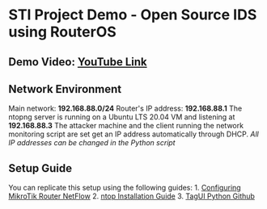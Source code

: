 # STI Project Demo - Open Source IDS using RouterOS

## Demo Video: [YouTube Link](https://www.youtube.com/watch?v=OGnJ9xy6rMU/)

## Network Environment
Main network: **192.168.88.0/24**
Router's IP address: **192.168.88.1**
The ntopng server is running on a Ubuntu LTS 20.04 VM and listening at **192.168.88.3**
The attacker machine and the client running the network monitoring script are set get an IP address automatically through DHCP.
*All IP addresses can be changed in the Python script*

## Setup Guide
You can replicate this setup using the following guides:
    1. [Configuring MikroTik Router NetFlow](https://www.ntop.org/ntopng/how-to-analyse-mikrotik-traffic-using-ntopng/)
    2. [ntop Installation Guide](https://www.ntop.org/guides/ntopng/what_is_ntopng.html)
    3. [TagUI Python Github](https://github.com/tebelorg/RPA-Python)
